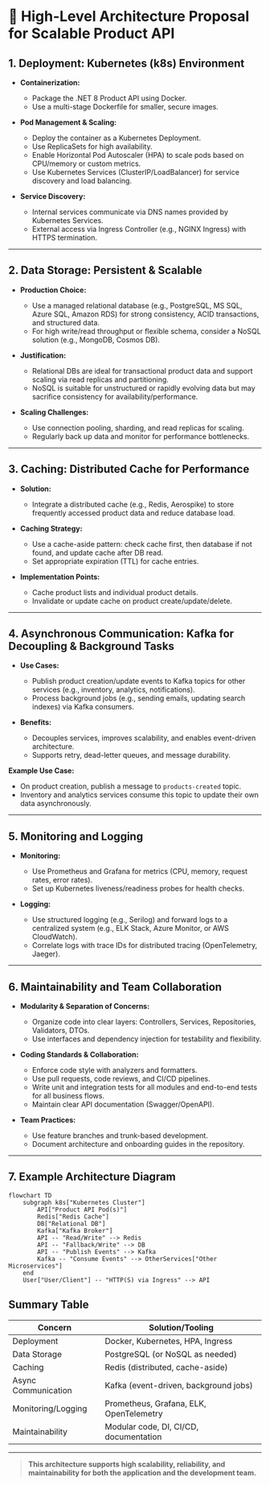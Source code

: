 ﻿# 📐 High-Level Architecture Proposal for Scalable Product API

## 1. Deployment: Kubernetes (k8s) Environment

- **Containerization:**  
  - Package the .NET 8 Product API using Docker.  
  - Use a multi-stage Dockerfile for smaller, secure images.

- **Pod Management & Scaling:**  
  - Deploy the container as a Kubernetes Deployment.
  - Use ReplicaSets for high availability.
  - Enable Horizontal Pod Autoscaler (HPA) to scale pods based on CPU/memory or custom metrics.
  - Use Kubernetes Services (ClusterIP/LoadBalancer) for service discovery and load balancing.

- **Service Discovery:**  
  - Internal services communicate via DNS names provided by Kubernetes Services.
  - External access via Ingress Controller (e.g., NGINX Ingress) with HTTPS termination.

---

## 2. Data Storage: Persistent & Scalable

- **Production Choice:**  
  - Use a managed relational database (e.g., PostgreSQL, MS SQL, Azure SQL, Amazon RDS) for strong consistency, ACID transactions, and structured data.
  - For high write/read throughput or flexible schema, consider a NoSQL solution (e.g., MongoDB, Cosmos DB).

- **Justification:**  
  - Relational DBs are ideal for transactional product data and support scaling via read replicas and partitioning.
  - NoSQL is suitable for unstructured or rapidly evolving data but may sacrifice consistency for availability/performance.

- **Scaling Challenges:**  
  - Use connection pooling, sharding, and read replicas for scaling.
  - Regularly back up data and monitor for performance bottlenecks.

---

## 3. Caching: Distributed Cache for Performance

- **Solution:**  
  - Integrate a distributed cache (e.g., Redis, Aerospike) to store frequently accessed product data and reduce database load.

- **Caching Strategy:**  
  - Use a cache-aside pattern: check cache first, then database if not found, and update cache after DB read.
  - Set appropriate expiration (TTL) for cache entries.

- **Implementation Points:**  
  - Cache product lists and individual product details.
  - Invalidate or update cache on product create/update/delete.

---

## 4. Asynchronous Communication: Kafka for Decoupling & Background Tasks

- **Use Cases:**  
  - Publish product creation/update events to Kafka topics for other services (e.g., inventory, analytics, notifications).
  - Process background jobs (e.g., sending emails, updating search indexes) via Kafka consumers.

- **Benefits:**  
  - Decouples services, improves scalability, and enables event-driven architecture.
  - Supports retry, dead-letter queues, and message durability.

**Example Use Case:**  
- On product creation, publish a message to `products-created` topic.
- Inventory and analytics services consume this topic to update their own data asynchronously.

---

## 5. Monitoring and Logging

- **Monitoring:**  
  - Use Prometheus and Grafana for metrics (CPU, memory, request rates, error rates).
  - Set up Kubernetes liveness/readiness probes for health checks.

- **Logging:**  
  - Use structured logging (e.g., Serilog) and forward logs to a centralized system (e.g., ELK Stack, Azure Monitor, or AWS CloudWatch).
  - Correlate logs with trace IDs for distributed tracing (OpenTelemetry, Jaeger).

---

## 6. Maintainability and Team Collaboration

- **Modularity & Separation of Concerns:**  
  - Organize code into clear layers: Controllers, Services, Repositories, Validators, DTOs.
  - Use interfaces and dependency injection for testability and flexibility.

- **Coding Standards & Collaboration:**  
  - Enforce code style with analyzers and formatters.
  - Use pull requests, code reviews, and CI/CD pipelines.
  - Write unit and integration tests for all modules and end-to-end tests for all business flows.
  - Maintain clear API documentation (Swagger/OpenAPI).

- **Team Practices:**  
  - Use feature branches and trunk-based development.
  - Document architecture and onboarding guides in the repository.

---

## 7. Example Architecture Diagram

```mermaid
flowchart TD
    subgraph k8s["Kubernetes Cluster"]
        API["Product API Pod(s)"]
        Redis["Redis Cache"]
        DB["Relational DB"]
        Kafka["Kafka Broker"]
        API -- "Read/Write" --> Redis
        API -- "Fallback/Write" --> DB
        API -- "Publish Events" --> Kafka
        Kafka -- "Consume Events" --> OtherServices["Other Microservices"]
    end
    User["User/Client"] -- "HTTP(S) via Ingress" --> API
```

## Summary Table

| Concern                | Solution/Tooling                        |
|------------------------|-----------------------------------------|
| Deployment             | Docker, Kubernetes, HPA, Ingress        |
| Data Storage           | PostgreSQL (or NoSQL as needed)         |
| Caching                | Redis (distributed, cache-aside)        |
| Async Communication    | Kafka (event-driven, background jobs)    |
| Monitoring/Logging     | Prometheus, Grafana, ELK, OpenTelemetry |
| Maintainability        | Modular code, DI, CI/CD, documentation  |

---

> **This architecture supports high scalability, reliability, and maintainability for both the application and the development team.**
